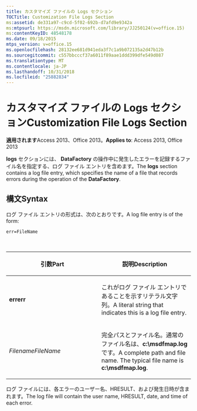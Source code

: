 ```yaml
---
title: カスタマイズ ファイルの Logs セクション
TOCTitle: Customization File Logs Section
ms:assetid: de331a97-c9cd-5f02-692b-d7afd9e9342a
ms:mtpsurl: https://msdn.microsoft.com/library/JJ250124(v=office.15)
ms:contentKeyID: 48548178
ms.date: 09/18/2015
mtps_version: v=office.15
ms.openlocfilehash: 28132ee681d941eda3f7c1a9b072135a2d47b12b
ms.sourcegitcommit: c557bbcccf37a6011f89aae1ddd399dfe549d087
ms.translationtype: MT
ms.contentlocale: ja-JP
ms.lasthandoff: 10/31/2018
ms.locfileid: "25882834"
---
```

# <a name="customization-file-logs-section"></a><span data-ttu-id="14c3d-102">カスタマイズ ファイルの Logs セクション</span><span class="sxs-lookup"><span data-stu-id="14c3d-102">Customization File Logs Section</span></span>

<span data-ttu-id="14c3d-103">**適用されます**Access 2013、Office 2013。</span><span class="sxs-lookup"><span data-stu-id="14c3d-103">**Applies to**: Access 2013, Office 2013</span></span>

<span data-ttu-id="14c3d-104">**logs** セクションには、 **DataFactory** の操作中に発生したエラーを記録するファイル名を指定する、ログ ファイル エントリを含めます。</span><span class="sxs-lookup"><span data-stu-id="14c3d-104">The **logs** section contains a log file entry, which specifies the name of a file that records errors during the operation of the **DataFactory**.</span></span>

## <a name="syntax"></a><span data-ttu-id="14c3d-105">構文</span><span class="sxs-lookup"><span data-stu-id="14c3d-105">Syntax</span></span>

<span data-ttu-id="14c3d-106">ログ ファイル エントリの形式は、次のとおりです。</span><span class="sxs-lookup"><span data-stu-id="14c3d-106">A log file entry is of the form:</span></span>

`err=FileName`

<br/>

<table>
<colgroup>
<col style="width: 50%" />
<col style="width: 50%" />
</colgroup>
<thead>
<tr class="header">
<th><p><span data-ttu-id="14c3d-107">引数</span><span class="sxs-lookup"><span data-stu-id="14c3d-107">Part</span></span></p></th>
<th><p><span data-ttu-id="14c3d-108">説明</span><span class="sxs-lookup"><span data-stu-id="14c3d-108">Description</span></span></p></th>
</tr>
</thead>
<tbody>
<tr class="odd">
<td><p><span data-ttu-id="14c3d-109"><strong>err</strong></span><span class="sxs-lookup"><span data-stu-id="14c3d-109"><strong>err</strong></span></span></p></td>
<td><p><span data-ttu-id="14c3d-110">これがログ ファイル エントリであることを示すリテラル文字列。</span><span class="sxs-lookup"><span data-stu-id="14c3d-110">A literal string that indicates this is a log file entry.</span></span></p></td>
</tr>
<tr class="even">
<td><p><span data-ttu-id="14c3d-111"><em>Filename</em></span><span class="sxs-lookup"><span data-stu-id="14c3d-111"><em>FileName</em></span></span></p></td>
<td><p><span data-ttu-id="14c3d-p101">完全パスとファイル名。通常のファイル名は、<strong>c:\msdfmap.log</strong> です。</span><span class="sxs-lookup"><span data-stu-id="14c3d-p101">A complete path and file name. The typical file name is <strong>c:\msdfmap.log</strong>.</span></span></p></td>
</tr>
</tbody>
</table>


<span data-ttu-id="14c3d-114">ログ ファイルには、各エラーのユーザー名、HRESULT、および発生日時が含まれます。</span><span class="sxs-lookup"><span data-stu-id="14c3d-114">The log file will contain the user name, HRESULT, date, and time of each error.</span></span>

